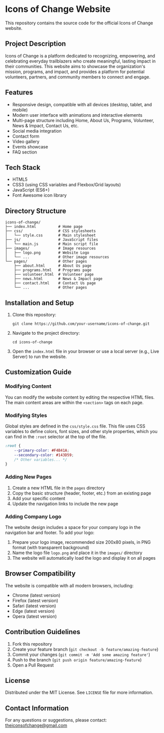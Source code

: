 # Icons of Change Website

This repository contains the source code for the official Icons of Change website.

## Project Description

Icons of Change is a platform dedicated to recognizing, empowering, and celebrating everyday trailblazers who create meaningful, lasting impact in their communities. This website aims to showcase the organization's mission, programs, and impact, and provides a platform for potential volunteers, partners, and community members to connect and engage.

## Features

- Responsive design, compatible with all devices (desktop, tablet, and mobile)
- Modern user interface with animations and interactive elements
- Multi-page structure including Home, About Us, Programs, Volunteer, News & Impact, Contact Us, etc.
- Social media integration
- Contact form
- Video gallery
- Events showcase
- FAQ section

## Tech Stack

- HTML5
- CSS3 (using CSS variables and Flexbox/Grid layouts)
- JavaScript (ES6+)
- Font Awesome icon library

## Directory Structure

```
icons-of-change/
├── index.html          # Home page
├── css/                # CSS stylesheets
│   └── style.css       # Main stylesheet
├── js/                 # JavaScript files
│   └── main.js         # Main script file
├── images/             # Image resources
│   ├── logo.png        # Website Logo
│   └── ...             # Other image resources
└── pages/              # Other pages
    ├── about.html      # About Us page
    ├── programs.html   # Programs page
    ├── volunteer.html  # Volunteer page
    ├── news.html       # News & Impact page
    ├── contact.html    # Contact Us page
    └── ...             # Other pages
```

## Installation and Setup

1. Clone this repository:
   ```
   git clone https://github.com/your-username/icons-of-change.git
   ```

2. Navigate to the project directory:
   ```
   cd icons-of-change
   ```

3. Open the `index.html` file in your browser or use a local server (e.g., Live Server) to run the website.

## Customization Guide

### Modifying Content

You can modify the website content by editing the respective HTML files. The main content areas are within the `<section>` tags on each page.

### Modifying Styles

Global styles are defined in the `css/style.css` file. This file uses CSS variables to define colors, font sizes, and other style properties, which you can find in the `:root` selector at the top of the file.

```css
:root {
    --primary-color: #F4B41A;
    --secondary-color: #143D59;
    /* Other variables... */
}
```

### Adding New Pages

1. Create a new HTML file in the `pages` directory
2. Copy the basic structure (header, footer, etc.) from an existing page
3. Add your specific content
4. Update the navigation links to include the new page

### Adding Company Logo

The website design includes a space for your company logo in the navigation bar and footer. To add your logo:

1. Prepare your logo image, recommended size 200x80 pixels, in PNG format (with transparent background)
2. Name the logo file `logo.png` and place it in the `images/` directory
3. The website will automatically load the logo and display it on all pages

## Browser Compatibility

The website is compatible with all modern browsers, including:

- Chrome (latest version)
- Firefox (latest version)
- Safari (latest version)
- Edge (latest version)
- Opera (latest version)

## Contribution Guidelines

1. Fork this repository
2. Create your feature branch (`git checkout -b feature/amazing-feature`)
3. Commit your changes (`git commit -m 'Add some amazing feature'`)
4. Push to the branch (`git push origin feature/amazing-feature`)
5. Open a Pull Request

## License

Distributed under the MIT License. See `LICENSE` file for more information.

## Contact Information

For any questions or suggestions, please contact: theiconsofchange@gmail.com 